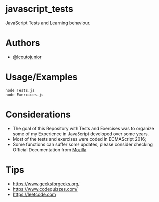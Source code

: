 # javascript_tests
JavaScript Tests and Learning behaviour.

# Authors
- [@lcoutojunior](https://www.github.com/lcoutojunior)


# Usage/Examples

```shell
node Tests.js
node Exercices.js
```

# Considerations
- The goal of this Repository with Tests and Exercises was to organize some of my Experience in JavaScript developed over some years.
- Most of the tests and exercises were coded in ECMAScript 2016;
- Some functions can suffer some updates, please consider checking Official Documentation from [Mozilla](https://developer.mozilla.org/en-US/docs/Web/JavaScript)


# Tips
- https://www.geeksforgeeks.org/
- https://www.codequizzes.com/
- https://leetcode.com